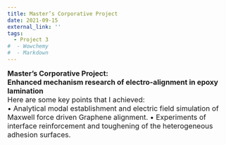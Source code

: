 ```yaml
---
title: Master’s Corporative Project
date: 2021-09-15
external_link: ''
tags:
  - Project 3
#  - Wowchemy
#  - Markdown
---
```

<div style="font-size:16px;">
<b>Master’s Corporative Project:<br> Enhanced mechanism research of electro-alignment in epoxy lamination</b><br>
Here are some key points that I achieved:<br>
•  Analytical modal establishment and electric field simulation of Maxwell force driven Graphene alignment.
•  Experiments of interface reinforcement and toughening of the heterogeneous adhesion surfaces.
<style>#section-markdown .max-w-prose{max-width:85%}</style>
</div>

<!--more-->